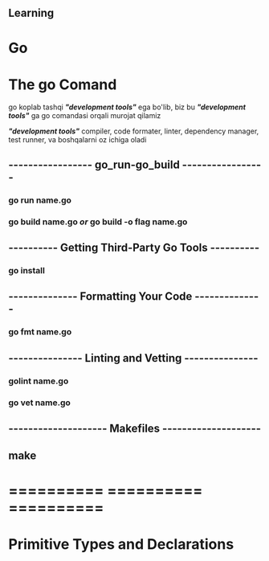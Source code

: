## Learning
# Go

# The go Comand

go koplab tashqi ***"development tools"*** ega bo'lib, biz bu ***"development tools"*** ga go comandasi orqali murojat qilamiz

***"development tools"*** compiler, code formater, linter, dependency manager, test runner, va boshqalarni oz ichiga oladi

## ----------------- go_run-go_build -----------------

### go run name.go

### go build name.go *or* go build -o flag name.go

## ---------- Getting Third-Party Go Tools ----------

### go install <src>

## -------------- Formatting Your Code --------------

### go fmt name.go

## --------------- Linting and Vetting ---------------

### golint name.go
### go vet name.go

## -------------------- Makefiles --------------------

## make

#     ==========         ==========         ==========

# Primitive Types and Declarations